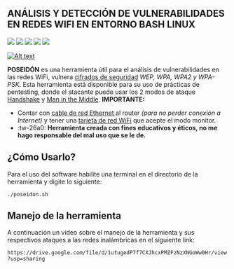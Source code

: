 ## **ANÁLISIS Y DETECCIÓN DE VULNERABILIDADES EN REDES WIFI EN ENTORNO BASH LINUX**
![](https://img.shields.io/github/stars/pandao/editor.md.svg) ![](https://img.shields.io/github/forks/pandao/editor.md.svg) ![](https://img.shields.io/github/tag/pandao/editor.md.svg) ![](https://img.shields.io/github/release/pandao/editor.md.svg) ![](https://img.shields.io/github/issues/pandao/editor.md.svg) 


[![Alt text](https://img.youtube.com/vi/XUfxm8WxMuw/0.jpg)](https://www.youtube.com/watch?v=XUfxm8WxMuw)

**POSEIDÓN** es una herramienta útil para el análisis de vulnerabilidades en las redes WiFi, vulnera [cifrados de seguridad](http://https://www.acens.com/wp-content/images/whitepaper-redes-seguridad-acens-julio-2012.pdf "cifrado de seguridad") *WEP, WPA, WPA2 y WPA-PSK*.
Esta herramienta está disponible para su uso de prácticas de pentesting, donde el atacante puede usar los 2 modos de ataque [Handshake](http://http://helloworldyt.blogspot.com/2016/03/Hacking-wifi-Handshake.html "Handshake") y [Man in the Middle](http://https://www.welivesecurity.com/la-es/2021/12/28/que-es-ataque-man-in-the-middle-como-funciona/ "Man in the Middle").
**IMPORTANTE:** 
- Contar con [cable de red Ethernet ](http://https://www.xataka.com/basics/cable-red-ethernet-categorias-protecciones-como-saber-cual-comprar "cable de red Ethernet ")al router *(para no perder conexión a Internet)* y tener una [tarjeta de red WiFi](http://https://computerhoy.com/noticias/hardware/que-es-antena-wifi-usb-que-sirve-cual-comprar-78211 "antena de red WiFi") que acepte el modo monitor.
- :tw-26a0: **Herramienta creada con fines educativos y éticos, no me hago responsable del mal uso que se le de.**
## ¿Cómo Usarlo?
Para el uso del software habilite una terminal en el directorio de la herramienta y digite lo siguiente:

`./poseidon.sh`

## Manejo de la herramienta
A continuación un video sobre el manejo de la herramienta y sus respectivos ataques a las redes inalámbricas en el siguiente link:

`https://drive.google.com/file/d/1utugedP7f7CXJhcxPMZFzNzXNGoWw0Hr/view?usp=sharing`

